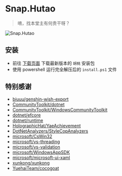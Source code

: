 # Snap.Hutao
> 唷，找本堂主有何贵干呀？

![Snap.Hutao](https://repobeats.axiom.co/api/embed/f029553fbe0c60689b1710476ec8512452163fc9.svg)

## 安装

* 前往 [下载页面](https://go.hut.ao/archive) 下载最新版本的 `胡桃` 安装包
* 使用 powershell 运行完全解压后的 `install.ps1` 文件 

## 特别感谢

* [biuuu/genshin-wish-export](https://github.com/biuuu/genshin-wish-export)
* [CommunityToolkit/dotnet](https://github.com/CommunityToolkit/dotnet)
* [CommunityToolkit/WindowsCommunityToolkit](https://github.com/CommunityToolkit/WindowsCommunityToolkit)
* [dotnet/efcore](https://github.com/dotnet/efcore)
* [dotnet/runtime](https://github.com/dotnet/runtime)
* [HolographicHat/YaeAchievement](https://github.com/HolographicHat/YaeAchievement)
* [DotNetAnalyzers/StyleCopAnalyzers](https://github.com/DotNetAnalyzers/StyleCopAnalyzers)
* [microsoft/CsWin32](https://github.com/microsoft/CsWin32)
* [microsoft/vs-threading](https://github.com/microsoft/vs-threading)
* [microsoft/vs-validation](https://github.com/microsoft/vs-validation)
* [microsoft/WindowsAppSDK](https://github.com/microsoft/WindowsAppSDK)
* [microsoft/microsoft-ui-xaml](https://github.com/microsoft/microsoft-ui-xaml)
* [xunkong/xunkong](https://github.com/xunkong/xunkong)
* [YuehaiTeam/cocogoat](https://github.com/YuehaiTeam/cocogoat)